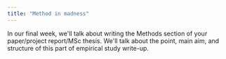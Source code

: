 ```yaml
---
title: "Method in madness"
---
```


In our final week, we'll talk about writing the Methods section of your paper/project report/MSc thesis. We'll talk about the point, main aim, and structure of this part of empirical study write-up.
